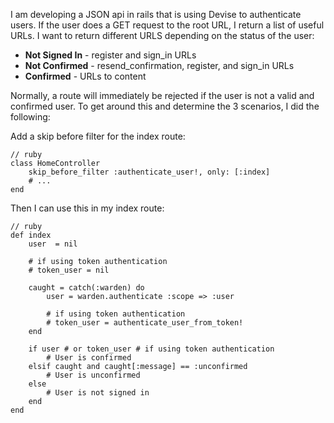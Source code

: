 I am developing a JSON api in rails that is using Devise to authenticate users. If the user does a GET request to the root URL, I return a list of useful URLs. I want to return different URLS depending on the status of the user:

- **Not Signed In** - register and sign_in URLs
- **Not Confirmed** - resend_confirmation, register, and sign_in URLs
- **Confirmed** - URLs to content

Normally, a route will immediately be rejected if the user is not a valid and confirmed user. To get around this and determine the 3 scenarios, I did the following:

Add a skip before filter for the index route:

    // ruby
    class HomeController
        skip_before_filter :authenticate_user!, only: [:index]
        # ...
    end

Then I can use this in my index route:

    // ruby
    def index
        user  = nil

        # if using token authentication
        # token_user = nil

        caught = catch(:warden) do
            user = warden.authenticate :scope => :user

            # if using token authentication
            # token_user = authenticate_user_from_token!
        end

        if user # or token_user # if using token authentication
            # User is confirmed
        elsif caught and caught[:message] == :unconfirmed
            # User is unconfirmed
        else
            # User is not signed in
        end
    end

